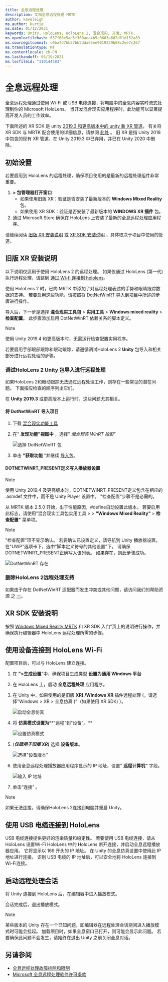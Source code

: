 ```yaml
---
title: 全息远程处理
description: 文档全息远程处理 MRTK
author: keveleigh
ms.author: kurtie
ms.date: 01/12/2021
keywords: Unity, HoloLens, HoloLens 2, 混合现实, 开发, MRTK,
ms.openlocfilehash: 637f68e5ad5f360aea4b5c0603a682d61d152a89
ms.sourcegitcommit: c0ba7d7bb57bb5dda65ee9019229b68c2ee7c267
ms.translationtype: MT
ms.contentlocale: zh-CN
ms.lasthandoff: 05/19/2021
ms.locfileid: "110144583"
---
```

# <a name="holographic-remoting"></a>全息远程处理

全息远程处理通过使用 Wi-Fi 或 USB 电缆连接，将电脑中的全息内容实时流式处理到你的 Microsoft HoloLens。 当开发混合现实应用程序时，此功能可以显著提高开发人员的工作效率。

下面所述的 XR SDK 是 unity [2019.3 和更高版本中的 unity 新 XR 管道](https://blogs.unity3d.com/2020/01/24/unity-xr-platform-updates/)。 有关将 XR SDK 与 MRTK 配合使用的详细信息，请参阅 [此处](../../configuration/getting-started-with-mrtk-and-xrsdk.md) 。 旧 XR 是指 Unity 2018 中包含的现有 XR 管道，在 Unity 2019.3 中已弃用，并已在 Unity 2020 中删除。

## <a name="initial-setup"></a>初始设置

若要启用到 HoloLens 的远程处理，确保项目使用的是最新的远程处理组件非常重要。

1. **> 包管理器打开窗口**
    - 如果使用旧版 XR：验证是否安装了最新版本的 **Windows Mixed Reality** 包。
    - 如果使用 XR SDK：验证是否安装了最新版本的 **WINDOWS XR 插件** 包。
1. 通过 Microsoft Store 确保在 HoloLens 上安装了最新的全息远程处理应用程序。

请继续阅读 [旧版 XR 安装说明](#legacy-xr-setup-instructions) 或 [XR SDK 安装说明](#xr-sdk-setup-instructions) ，具体取决于项目中使用的管道。

## <a name="legacy-xr-setup-instructions"></a>旧版 XR 安装说明

以下说明仅适用于使用 HoloLens 2 的远程处理。 如果仅通过 HoloLens (第一代) 执行远程处理，请跳到 [通过 Wi-fi 连接到 hololens](#connecting-to-the-hololens-with-wi-fi)。

使用 HoloLens 2 时，已向 MRTK 中添加了对远程处理表述的手势和眼睛跟踪数据的支持。 若要启用这些功能，请按照将 [DotNetWinRT 导入到项目](#import-dotnetwinrt-into-the-project)中所述的步骤进行操作。

导入后，下一步是选择 **混合现实工具包**  >  **实用工具**  >  **Windows mixed reality**  >  **检查配置**。 此步骤添加启用 DotNetWinRT 依赖关系的脚本定义。

> [!NOTE]
> 使用 Unity 2019.4 和更高版本时，无需运行检查配置实用程序。

若要启用手部眼部跟踪和眼动跟踪，请遵循调试HoloLens 2 **Unity** 包导入和相关部分进行远程处理的步骤。

### <a name="debugging-hololens-2-remoting-via-unity-package-import"></a>调试HoloLens 2 Unity 包导入进行远程处理

如果HoloLens 2和眼动跟踪无法通过远程处理工作，则存在一些常见的潜在问题。 下面按应检查的顺序列出它们。

在 **Unity 2019.3** 或更高版本上运行时，这些问题尤其相关。

#### <a name="import-dotnetwinrt-into-the-project"></a>将 DotNetWinRT 导入项目

1. 下载 [混合现实功能工具](https://aka.ms/MRFeatureTool)

1. 在" **发现功能"视图中** ，选择" *混合现实 WinRT 投影"*

    ![选择 DotNetWinRT 包](../images/tools/remoting/SelectDotNetWinRT.png)

1. 单击 **"获取功能** "并继续 [导入包](/windows/mixed-reality/develop/unity/welcome-to-mr-feature-tool#3-importing-feature-packages)。

#### <a name="dotnetwinrt_present-define-written-into-player-settings"></a>DOTNETWINRT_PRESENT定义写入播放器设置

> [!NOTE]
> 使用 Unity 2019.4 及更高版本时，DOTNETWINRT_PRESENT定义包含在相应的 .asmdef 文件中，而不是 Unity Player 设置中。 "检查配置"步骤不是必需的。

从 MRTK 版本 2.5.0 开始，出于性能原因，#define自动设置此版本。 若要启用此标志，请使用"混合现实工具包实用工具  >    >  **"Windows Mixed Reality"**  >  **检查配置"** 菜单项。

> [!Note]
> "检查配置"项不显示确认。 若要确认已设置定义，请导航到 Unity 播放器设置。 在"UWP"选项卡下，选中"脚本定义符号的其他设置"下。 请确保DOTNETWINRT_PRESENT正确写入该列表。 如果存在，则此步骤成功。

![DotNetWinRT 存在](../images/tools/remoting/DotNetWinRTPresent.png)

### <a name="removing-hololens-2-specific-remoting-support"></a>删除HoloLens 2远程处理支持

如果由于存在 DotNetWinRT 适配器而发生冲突或其他问题，请访问我们的帮助资源 之 [一](../../index.md#getting-help)。

## <a name="xr-sdk-setup-instructions"></a>XR SDK 安装说明

按照 [Windows Mixed Reality MRTK](../../configuration/getting-started-with-mrtk-and-xrsdk.md#windows-mixed-reality) 和 XR SDK 入门"页上的说明进行操作，并确保执行编辑器中 HoloLens 远程处理所需的步骤。

## <a name="connecting-to-the-hololens-with-wi-fi"></a>使用设备连接到 HoloLens Wi-Fi

配置项目后，可以与 HoloLens 建立连接。

1. 在 **">生成设置**"中，确保项目生成类型 **设置为通用 Windows 平台**
1. 在 HoloLens 上，启动 **全息远程处理** 应用程序。
1. 在 Unity 中，如果使用的是旧版 **XR) /Windows XR** 插件远程处理 (，请选择"Windows > XR > 全息仿真 ("（如果使用 XR SDK) ）。

    ![启动全息仿真](../images/tools/remoting/StartHolographicEmulation.png)

1. 将 **仿真模式设置为****"远程"到"设备"。**

    ![设置仿真模式](../images/tools/remoting/SelectEmulationMode.png)

1.  (**_仅适用于旧版 XR)_** 选择 **设备版本**。

    ![选择"设备版本"](../images/tools/remoting/SelectDeviceVersion.png)

1. 使用全息远程处理播放器应用程序显示的 IP 地址，设置" **远程计算机"** 字段。

    ![输入 IP 地址](../images/tools/remoting/EnterIPAddress.png)

1. 单击“连接”  。

> [!NOTE]
> 如果无法连接，请确保HoloLens 2连接到电脑并重启 Unity。

## <a name="connecting-to-the-hololens-with-usb-cable"></a>使用 USB 电缆连接到 HoloLens

USB 电缆连接提供更好的渲染质量和稳定性。 若要使用 USB 电缆连接，请从 HoloLens 设置Wi-Fi HoloLens 中的 HoloLens 断开连接，并启动全息远程播放器应用。 它将显示以 169 开头的 IP 地址。 在 Unity 的全息仿真设置中使用此 IP 地址进行连接。 识别 USB 电缆的 IP 地址后，可以安全地将 HoloLens 连接到Wi-Fi连接。

## <a name="starting-a-remoting-session"></a>启动远程处理会话

将 Unity 连接到 HoloLens 后，在编辑器中进入播放模式。

会话完成后，退出播放模式。

> [!NOTE]
> 某些版本的 Unity 存在一个已知问题，即编辑器在远程处理会话期间进入播放模式时可能会挂起。 加载项目时，如果全息窗口已打开，则可能会显示此问题。 若要确保此问题不会发生，请始终在退出 Unity 之前关闭全息对话。

## <a name="see-also"></a>另请参阅

- [全息远程处理故障排除和限制](/windows/mixed-reality/holographic-remoting-troubleshooting)
- [Microsoft 全息远程处理软件许可条款](/legal/mixed-reality/microsoft-holographic-remoting-software-license-terms)